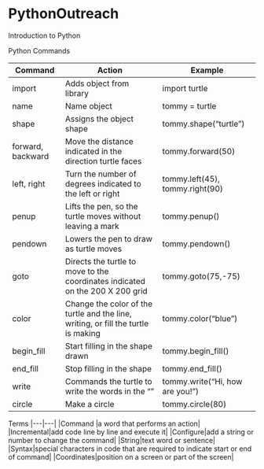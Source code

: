 # PythonOutreach

Introduction to Python 

Python Commands 

|Command |Action |Example |
|---|----|---|
|import | Adds object from library |import turtle |
|name |Name object |tommy = turtle |
|shape |Assigns the object shape |tommy.shape(“turtle”) |
|forward, backward |Move the distance indicated in the direction turtle faces |tommy.forward(50) |
|left, right |Turn the number of degrees indicated to the left or right |tommy.left(45), tommy.right(90) |
|penup |Lifts the pen, so the turtle moves without leaving a mark |tommy.penup() |
|pendown |Lowers the pen to draw as turtle moves |tommy.pendown() |
|goto |Directs the turtle to move to the coordinates indicated on the 200 X 200 grid |tommy.goto(75,-75) |
|color |Change the color of the turtle and the line, writing, or fill the turtle is making |tommy.color(“blue”) |
|begin_fill |Start filling in the shape drawn |tommy.begin_fill() |
|end_fill |Stop filling in the shape |tommy.end_fill() 
|write |Commands the turtle to write the words in the “” |tommy.write(“Hi, how are you!”) |
|circle |Make a circle |tommy.circle(80) |

Terms
|---|---|
|Command |a word that performs an action|
|Incremental|add code line by line and execute it|
|Configure|add a string or number to change the command|
|String|text word or sentence|
|Syntax|special characters in code that are required to indicate start or end of command|
|Coordinates|position on a screen or part of the screen|

